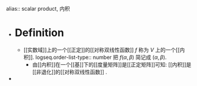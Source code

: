 alias:: scalar product, 内积

- # Definition
	- [[实数域]]上的一个[[正定]]的[[对称双线性函数]] $f$ 称为 $V$ 上的一个[[内积]].
	  logseq.order-list-type:: number
	  把 $f(\alpha, \beta)$ 简记成 $(\alpha, \beta)$.
		- 由[[内积]]在一个[[基]]下的[[度量矩阵]]是[[正定矩阵]]可知: [[内积]]是[[非退化]]的[[对称双线性函数]] .
-
